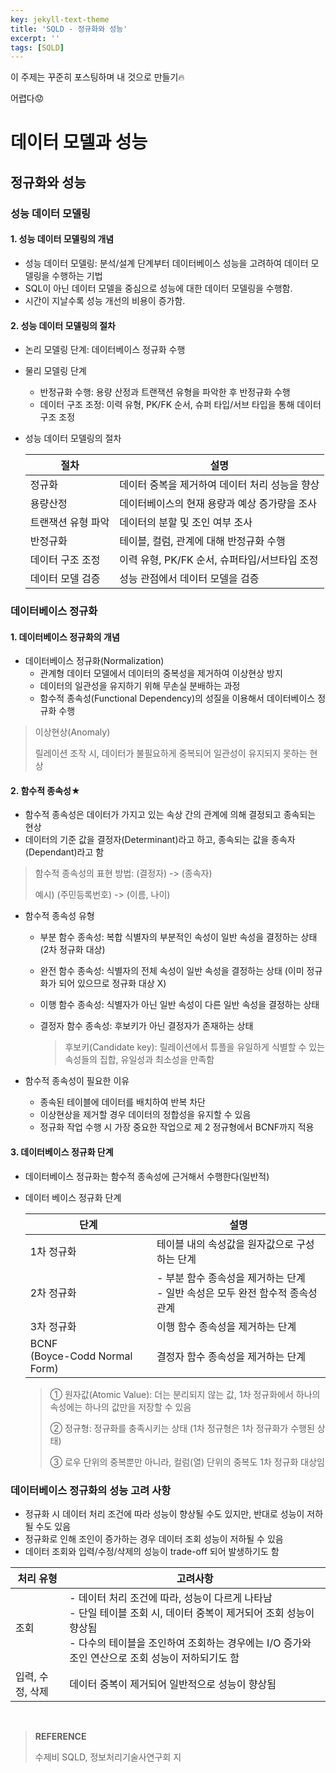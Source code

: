 ```yaml
---
key: jekyll-text-theme
title: 'SQLD - 정규화와 성능'
excerpt: ''
tags: [SQLD]
---
```




이 주제는 꾸준히 포스팅하며 내 것으로 만들기:fire:  

어렵다:worried: 



# 데이터 모델과 성능

## 정규화와 성능

### 성능 데이터 모델링

#### 1. 성능 데이터 모델링의 개념

* 성능 데이터 모델링: 분석/설계 단계부터 데이터베이스 성능을 고려하여 데이터 모델링을 수행하는 기법
* SQL이 아닌 데이터 모델을 중심으로 성능에 대한 데이터 모델링을 수행함.
* 시간이 지날수록 성능 개선의 비용이 증가함.

#### 2. 성능 데이터 모델링의 절차

* 논리 모델링 단계: 데이터베이스 정규화 수행

* 물리 모델링 단계

  * 반정규화 수행: 용량 산정과 트랜잭션 유형을 파악한 후 반정규화 수행
  * 데이터 구조 조정: 이력 유형, PK/FK 순서, 슈퍼 타입/서브 타입을 통해 데이터 구조 조정

* 성능 데이터 모델링의 절차

  | 절차               | 설명                                           |
  | ------------------ | ---------------------------------------------- |
  | 정규화             | 데이터 중복을 제거하여 데이터 처리 성능을 향상 |
  | 용량산정           | 데이터베이스의 현재 용량과 예상 증가량을 조사  |
  | 트랜잭션 유형 파악 | 데이터의 분할 및 조인 여부 조사                |
  | 반정규화           | 테이블, 컬럼, 관계에 대해 반정규화 수행        |
  | 데이터 구조 조정   | 이력 유형, PK/FK 순서, 슈퍼타입/서브타입 조정  |
  | 데이터 모델 검증   | 성능 관점에서 데이터 모델을 검증               |

  

### 데이터베이스 정규화

#### 1. 데이터베이스 정규화의 개념

* 데이터베이스 정규화(Normalization)
  * 관계형 데이터 모델에서 데이터의 중복성을 제거하여 이상현상 방지
  * 데이터의 일관성을 유지하기 위해 무손실 분배하는 과정
  * 함수적 종속성(Functional Dependency)의 성질을 이용해서 데이터베이스 정규화 수행

> 이상현상(Anomaly)
>
> 릴레이션 조작 시, 데이터가 불필요하게 중복되어 일관성이 유지되지 못하는 현상

#### 2. 함수적 종속성★

* 함수적 종속성은 데이터가 가지고 있는 속상 간의 관계에 의해 결정되고 종속되는 현상
* 데이터의 기준 값을 결정자(Determinant)라고 하고, 종속되는 값을 종속자(Dependant)라고 함

> 함수적 종속성의 표현 방법: (결정자) -> (종속자)
>
> 예시) (주민등록번호) -> (이름, 나이)

* 함수적 종속성 유형

  * 부분 함수 종속성: 복합 식별자의 부분적인 속성이 일반 속성을 결정하는 상태 (2차 정규화 대상)

  * 완전 함수 종속성: 식별자의 전체 속성이 일반 속성을 결정하는 상태 (이미 정규화가 되어 있으므로 정규화 대상 X)

  * 이행 함수 종속성: 식별자가 아닌 일반 속성이 다른 일반 속성을 결정하는 상태

  * 결정자 함수 종속성: 후보키가 아닌 결정자가 존재하는 상태

    > 후보키(Candidate key): 릴레이션에서 튜플을 유일하게 식별할 수 있는 속성들의 집합, 유일성과 최소성을 만족함

* 함수적 종속성이 필요한 이유

  * 종속된 테이블에 데이터를 배치하여 반복 차단
  * 이상현상을 제거할 경우 데이터의 정합성을 유지할 수 있음
  * 정규화 작업 수행 시 가장 중요한 작업으로 제 2 정규형에서 BCNF까지 적용

#### 3. 데이터베이스 정규화 단계

* 데이터베이스 정규화는 함수적 종속성에 근거해서 수행한다(일반적)

* 데이터 베이스 정규화 단계

  | 단계                               | 설명                                                         |
  | ---------------------------------- | ------------------------------------------------------------ |
  | 1차 정규화                         | 테이블 내의 속성값을 원자값으로 구성하는 단계                |
  | 2차 정규화                         | - 부분 함수 종속성을 제거하는 단계<br/>- 일반 속성은 모두 완전 함수적 종속성 관계 |
  | 3차 정규화                         | 이행 함수 종속성을 제거하는 단계                             |
  | BCNF<br />(Boyce-Codd Normal Form) | 결정자 함수 종속성을 제거하는 단계                           |

  > ① 원자값(Atomic Value): 더는 분리되지 않는 값, 1차 정규화에서 하나의 속성에는 하나의 값만을 저장할 수 있음
  >
  > ② 정규형: 정규화를 충족시키는 상태 (1차 정규형은 1차 정규화가 수행된 상태)
  >
  > ③ 로우 단위의 중복뿐만 아니라, 컬럼(열) 단위의 중복도 1차 정규화 대상임
  



### 데이터베이스 정규화의 성능 고려 사항

* 정규화 시 데이터 처리 조건에 따라 성능이 향상될 수도 있지만, 반대로 성능이 저하될 수도 있음
* 정규화로 인해 조인이 증가하는 경우 데이터 조회 성능이 저하될 수 있음
* 데이터 조회와 입력/수정/삭제의 성능이 trade-off 되어 발생하기도 함

| 처리 유형        | 고려사항                                                     |
| ---------------- | ------------------------------------------------------------ |
| 조회             | - 데이터 처리 조건에 따라, 성능이 다르게 나타남<br/>- 단일 테이블 조회 시, 데이터 중복이 제거되어 조회 성능이 향상됨 <br/>- 다수의 테이블을 조인하여 조회하는 경우에는 I/O 증가와 조인 연산으로 조회 성능이 저하되기도 함 |
| 입력, 수정, 삭제 | 데이터 중복이 제거되어 일반적으로 성능이 향상됨              |

<br/>

> **REFERENCE**
>
> 수제비 SQLD,  정보처리기술사연구회 지
